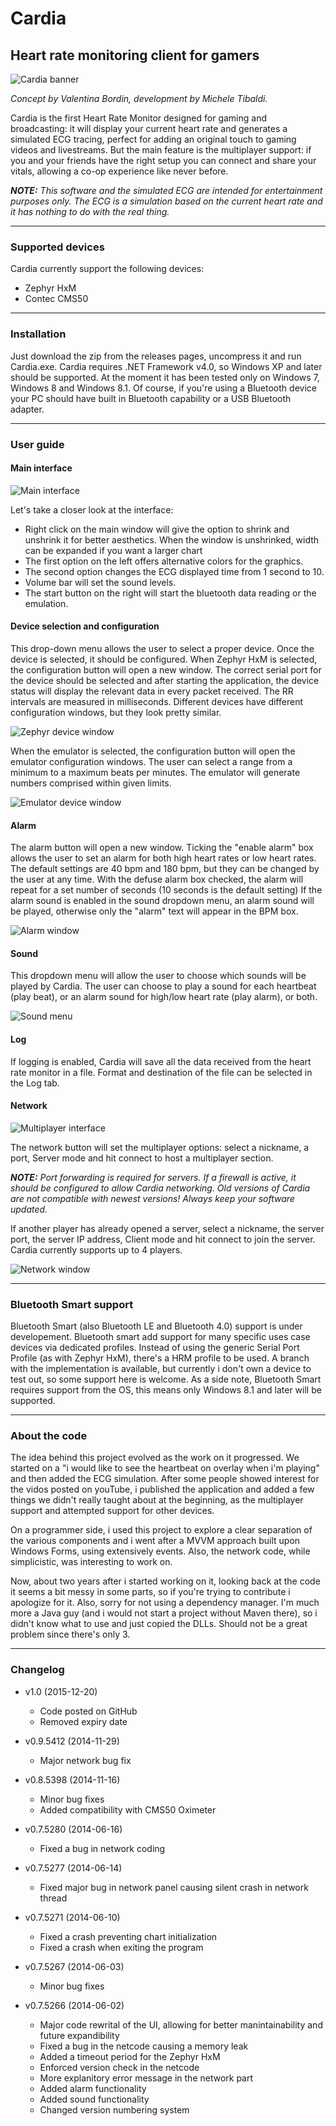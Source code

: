 # Cardia
## Heart rate monitoring client for gamers

![Cardia banner](https://raw.githubusercontent.com/uwburn/cardia/master/Readme/cardia1small.png)

_Concept by Valentina Bordin, development by Michele Tibaldi._

Cardia is the first Heart Rate Monitor designed for gaming and broadcasting: it will display your current heart rate and generates a simulated ECG tracing, perfect for adding an original touch to gaming videos and livestreams.
But the main feature is the multiplayer support: if you and your friends have the right setup you can connect and share your vitals, allowing a co-op experience like never before.

_**NOTE:** This software and the simulated ECG are intended for entertainment purposes only. The ECG is a simulation based on the current heart rate and it has nothing to do with the real thing._

- - - -

### Supported devices
Cardia currently support the following devices:
* Zephyr HxM
* Contec CMS50

- - - -

### Installation
Just download the zip from the releases pages, uncompress it and run Cardia.exe.
Cardia requires .NET Framework v4.0, so Windows XP and later should be supported. At the moment it has been tested only on Windows 7, Windows 8 and Windows 8.1. Of course, if you're using a Bluetooth device your PC should have built in Bluetooth capability or a USB Bluetooth adapter.

- - - -

### User guide

#### Main interface

![Main interface](https://raw.githubusercontent.com/uwburn/cardia/master/Readme/interface.png)

Let's take a closer look at the interface:
* Right click on the main window will give the option to shrink and unshrink it for better aesthetics. When the window is unshrinked, width can be expanded if you want a larger chart 
* The first option on the left offers alternative colors for the graphics.
* The second option changes the ECG displayed time from 1 second to 10.
* Volume bar will set the sound levels.
* The start button on the right will start the bluetooth data reading or the emulation. 

#### Device selection and configuration
This drop-down menu allows the user to select a proper device. Once the device is selected, it should be configured. 
When Zephyr HxM is selected, the configuration button will open a new window. The correct serial port for the device should be selected and after starting the application, the device status will display the relevant data in every packet received. The RR intervals are measured in milliseconds. Different devices have different configuration windows, but they look pretty similar.

![Zephyr device window](https://raw.githubusercontent.com/uwburn/cardia/master/Readme/zephyrdevice.png)

When the emulator is selected, the configuration button will open the emulator configuration windows. The user can select a range from a minimum to a maximum beats per minutes. The emulator will generate numbers comprised within given limits.

![Emulator device window](https://raw.githubusercontent.com/uwburn/cardia/master/Readme/emulatordevice.png)

#### Alarm
The alarm button will open a new window. Ticking the "enable alarm" box allows the user to set an alarm for both high heart rates or low heart rates. The default settings are 40 bpm and 180 bpm, but they can be changed by the user at any time. 
With the defuse alarm box checked, the alarm will repeat for a set number of seconds (10 seconds is the default setting)
If the alarm sound is enabled in the sound dropdown menu, an alarm sound will be played, otherwise only the "alarm" text will appear in the BPM box.

![Alarm window](https://raw.githubusercontent.com/uwburn/cardia/master/Readme/alarm.png)

#### Sound
This dropdown menu will allow the user to choose which sounds will be played by Cardia. The user can choose to play a sound for each heartbeat (play beat), or an alarm sound for high/low heart rate (play alarm), or both.

![Sound menu](https://raw.githubusercontent.com/uwburn/cardia/master/Readme/sound.png)

#### Log
If logging is enabled, Cardia will save all the data received from the heart rate monitor in a file. Format and destination of the file can be selected in the Log tab.

#### Network

![Multiplayer interface](https://raw.githubusercontent.com/uwburn/cardia/master/Readme/multiplayerred.png)

The network button will set the multiplayer options: select a nickname, a port, Server mode and hit connect to host a multiplayer section.
 
_**NOTE:** Port forwarding is required for servers. If a firewall is active, it should be configured to allow Cardia networking. Old versions of Cardia are not compatible with newest versions! Always keep your software updated._
 
If another player has already opened a server, select a nickname, the server port, the server IP address, Client mode and hit connect to join the server.
Cardia currently supports up to 4 players.

![Network window](https://raw.githubusercontent.com/uwburn/cardia/master/Readme/network.png)

- - - -

### Bluetooth Smart support
Bluetooth Smart (also Bluetooth LE and Bluetooth 4.0) support is under developement. Bluetooth smart add support for many specific uses case devices via dedicated profiles. Instead of using the generic Serial Port Profile (as with Zephyr HxM), there's a HRM profile to be used. A branch with the implementation is available, but currently i don't own a device to test out, so some support here is welcome. As a side note, Bluetooth Smart requires support from the OS, this means only Windows 8.1 and later will be supported.

- - - -

### About the code
The idea behind this project evolved as the work on it progressed. We started on a "i would like to see the heartbeat on overlay when i'm playing" and then added the ECG simulation. After some people showed interest for the vidos posted on youTube, i published the application and added a few things we didn't really taught about at the beginning, as the multiplayer support and attempted support for other devices.

On a programmer side, i used this project to explore a clear separation of the various components and i went after a MVVM approach built upon Windows Forms, using extensively events. Also, the network code, while simplicistic, was interesting to work on.

Now, about two years after i started working on it, looking back at the code it seems a bit messy in some parts, so if you're trying to contribute i apologize for it. Also, sorry for not using a dependency manager. I'm much more a Java guy (and i would not start a project without Maven there), so i didn't know what to use and just copied the DLLs. Should not be a great problem since there's only 3. 

- - - -

### Changelog
* v1.0 (2015-12-20)
  * Code posted on GitHub
  * Removed expiry date

* v0.9.5412 (2014-11-29)
  * Major network bug fix

* v0.8.5398 (2014-11-16)
  * Minor bug fixes
  * Added compatibility with CMS50 Oximeter

* v0.7.5280 (2014-06-16)
  * Fixed a bug in network coding

* v0.7.5277 (2014-06-14)
  * Fixed major bug in network panel causing silent crash in network thread

* v0.7.5271 (2014-06-10)
  * Fixed a crash preventing chart initialization
  * Fixed a crash when exiting the program

* v0.7.5267 (2014-06-03)
  * Minor bug fixes

* v0.7.5266 (2014-06-02)
  * Major code rewrital of the UI, allowing for better manintainability and future expandibility
  * Fixed a bug in the netcode causing a memory leak
  * Added a timeout period for the Zephyr HxM
  * Enforced version check in the netcode
  * More explanitory error message in the network part
  * Added alarm functionality
  * Added sound functionality
  * Changed version numbering system
